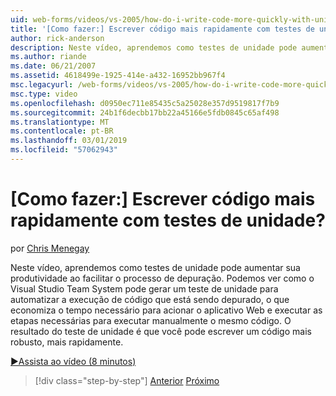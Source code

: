 ```yaml
---
uid: web-forms/videos/vs-2005/how-do-i-write-code-more-quickly-with-unit-tests
title: '[Como fazer:] Escrever código mais rapidamente com testes de unidade? | Microsoft Docs'
author: rick-anderson
description: Neste vídeo, aprendemos como testes de unidade pode aumentar sua produtividade ao facilitar o processo de depuração. Podemos ver como o Visual Studio Team System pode gerar um U....
ms.author: riande
ms.date: 06/21/2007
ms.assetid: 4618499e-1925-414e-a432-16952bb967f4
msc.legacyurl: /web-forms/videos/vs-2005/how-do-i-write-code-more-quickly-with-unit-tests
msc.type: video
ms.openlocfilehash: d0950ec711e85435c5a25028e357d9519817f7b9
ms.sourcegitcommit: 24b1f6decbb17bb22a45166e5fdb0845c65af498
ms.translationtype: MT
ms.contentlocale: pt-BR
ms.lasthandoff: 03/01/2019
ms.locfileid: "57062943"
---
```

<a name="how-do-i-write-code-more-quickly-with-unit-tests"></a>[Como fazer:] Escrever código mais rapidamente com testes de unidade?
====================
por [Chris Menegay](https://twitter.com/CMenegay)

Neste vídeo, aprendemos como testes de unidade pode aumentar sua produtividade ao facilitar o processo de depuração. Podemos ver como o Visual Studio Team System pode gerar um teste de unidade para automatizar a execução de código que está sendo depurado, o que economiza o tempo necessário para acionar o aplicativo Web e executar as etapas necessárias para executar manualmente o mesmo código. O resultado do teste de unidade é que você pode escrever um código mais robusto, mais rapidamente.

[&#9654;Assista ao vídeo (8 minutos)](https://channel9.msdn.com/Blogs/ASP-NET-Site-Videos/how-do-i-write-code-more-quickly-with-unit-tests)

> [!div class="step-by-step"]
> [Anterior](how-do-i-create-my-own-bug-work-item.md)
> [Próximo](how-do-i-practice-test-driven-development.md)
